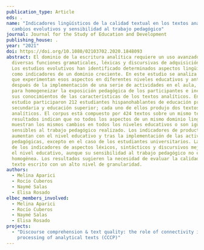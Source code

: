 ```yaml
---
publication_type: Article
eds: .
name: "Indicadores lingüísticos de la calidad textual en los textos analíticos:
  cambios evolutivos y sensibilidad al trabajo pedagógico"
journal: Journal for the Study of Education and Development
publishing_house: .
year: "2021"
doi: https://doi.org/10.1080/02103702.2020.1848093
abstract: El dominio de la escritura analítica requiere un uso avanzado de
  diversas funciones gramaticales, léxicas y discursivas de adquisición tardía.
  Los estudios evolutivos han identificado determinados aspectos lingüísticos
  como indicadores de un dominio creciente. En este estudio se analiza el cambio
  que experimentan esos aspectos en diferentes niveles educativos y antes y
  después de la implementación de una serie de actividades en el aula, diseñadas
  para homogeneizar la exposición pedagógica de los participantes e incrementar
  sus conocimientos de las características de los textos analíticos. En el
  estudio participaron 212 estudiantes hispanohablantes de educación primaria,
  secundaria y educación superior; cada uno de ellos produjo dos textos
  analíticos. El corpus está compuesto por 424 textos sobre un mismo tema. Los
  resultados indican que no todos los aspectos de un mismo dominio lingüístico
  muestran los mismos cambios en todos los niveles educativos o son igualmente
  sensibles al trabajo pedagógico realizado. Los indicadores de productividad
  aumentan con el nivel educativo y tras la implementación de las actividades
  pedagógicas, excepto en el caso de los estudiantes universitarios. La mayoría
  de los indicadores de aspectos léxicos, sintácticos y discursivos mejoran con
  el nivel educativo, aunque su sensibilidad al trabajo pedagógico no es
  homogénea. Los resultados sugieren la necesidad de evaluar la calidad del
  texto escrito con un alto nivel de granularidad.
authors:
  - Melina Aparici
  - Rocío Cuberos
  - Naymé Salas
  - Elisa Rosado
elbec_members_involved:
  - Melina Aparici
  - Rocío Cuberos
  - Naymé Salas
  - Elisa Rosado
projects:
  - "Discourse comprehension & text quality: the role of connectivity in the
    processing of analytical texts (CCCP)"
---
```

